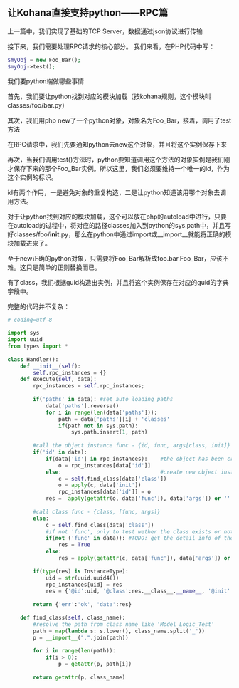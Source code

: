 ## 让Kohana直接支持python——RPC篇

上一篇中，我们实现了基础的TCP Server，数据通过json协议进行传输

接下来，我们需要处理RPC请求的核心部分。
我们来看，在PHP代码中写：

```php
$myObj = new Foo_Bar();
$myObj->test();
```

我们要python端做哪些事情

<!--more-->

首先，我们要让python找到对应的模块加载（按kohana规则，这个模块叫 classes/foo/bar.py）

其次，我们用php new了一个python对象，对象名为Foo_Bar，接着，调用了test方法

在RPC请求中，我们先要通知python去new这个对象，并且将这个实例保存下来

再次，当我们调用test()方法时，python要知道调用这个方法的对象实例是我们刚才保存下来的那个Foo_Bar实例。所以这里，我们必须要维持一个唯一的id，作为这个实例的标识。

id有两个作用，一是避免对象的重复构造，二是让python知道该用哪个对象去调用方法。

对于让python找到对应的模块加载，这个可以放在php的autoload中进行，只要在autoload的过程中，将对应的路径classes加入到python的sys.path中，并且写好classes/foo/__init__.py，那么在python中通过import或__import__就能将正确的模块加载进来了。

至于new正确的python对象，只需要将Foo_Bar解析成foo.bar.Foo_Bar，应该不难。这只是简单的正则替换而已。

有了class，我们根据guid构造出实例，并且将这个实例保存在对应的guid的字典字段中。

完整的代码并不复杂：

```python
# coding=utf-8
 
import sys
import uuid
from types import *
 
class Handler():
    def __init__(self):
        self.rpc_instances = {}
    def execute(self, data):
        rpc_instances = self.rpc_instances;
 
        if('paths' in data): #set auto loading paths
            data['paths'].reverse()
            for i in range(len(data['paths'])):
                path = data['paths'][i] + 'classes'
                if(path not in sys.path):
                    sys.path.insert(1, path)
       
        #call the object instance func - {id, func, args[class, init]}
        if('id' in data):
            if(data['id'] in rpc_instances):    #the object has been created
                o = rpc_instances[data['id']]
            else:                               #create new object instance
                c = self.find_class(data['class'])
                o = apply(c, data['init'])
                rpc_instances[data['id']] = o 
            res =  apply(getattr(o, data['func']), data['args']) or '' 
 
        #call class func - {class, [func, args]}
        else:
            c = self.find_class(data['class'])
            #if not 'func', only to test wether the class exists or not
            if(not ('func' in data)): #TODO: get the detail info of the class?
                res = True
            else:
                res = apply(getattr(c, data['func']), data['args']) or ''
       
        if(type(res) is InstanceType):
            uid = str(uuid.uuid4())
            rpc_instances[uid] = res
            res = {'@id':uid, '@class':res.__class__.__name__, '@init':[]}  
       
        return {'err':'ok', 'data':res}
 
    def find_class(self, class_name):
        #resolve the path from class name like 'Model_Logic_Test'
        path = map(lambda s: s.lower(), class_name.split('_'))
        p = __import__(".".join(path))
 
        for i in range(len(path)):
            if(i > 0):
                p = getattr(p, path[i])
   
        return getattr(p, class_name)
```
